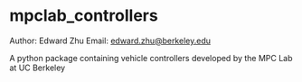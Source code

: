 # mpclab_controllers

Author: Edward Zhu
Email: edward.zhu@berkeley.edu

A python package containing vehicle controllers developed by the MPC Lab at UC Berkeley
